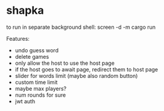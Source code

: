 # shapka
to run in separate background shell:
screen -d -m cargo run

Features:
- undo guess word
- delete games
- only allow the host to use the host page
- if the host goes to await page, redirect them to host page
- slider for words limit (maybe also random button)
- custom time limit
- maybe max players?
- num rounds for sure
- jwt auth